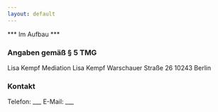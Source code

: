 ```yaml
---
layout: default
---
```


*** Im Aufbau ***

### Angaben gemäß § 5 TMG

Lisa Kempf
Mediation Lisa Kempf
Warschauer Straße 26
10243 Berlin

### Kontakt
Telefon: ___
E-Mail: ___
